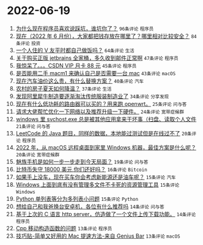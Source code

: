 # 2022-06-19

1. [为什么现在程序员喜欢说踩坑，谁坑你了？](https://www.v2ex.com/t/860614) `96条评论` `程序员`
1. [现在（2022 年 6 月份），大家都把钱存放在哪里了？哪里相对比较安全？](https://www.v2ex.com/t/860611) `84条评论` `投资`
1. [一个人住的 V 友平时都自己做饭吗？](https://www.v2ex.com/t/860649) `64条评论` `生活`
1. [关于购买正版 jetbrains 全家桶，多久收到邮件正常啊](https://www.v2ex.com/t/860643) `47条评论` `程序员`
1. [我惊呆了。。。CSDN VIP 月卡 88 元](https://www.v2ex.com/t/860634) `45条评论` `程序员`
1. [是否能用二手 macm1 来确认自己是否需要一台 mac](https://www.v2ex.com/t/860629) `43条评论` `macOS`
1. [现在汽车油价这么贵，有什么替换方案？](https://www.v2ex.com/t/860677) `40条评论` `汽车`
1. [农村的房子夏天如何降温？](https://www.v2ex.com/t/860657) `37条评论` `生活`
1. [发现阿里犀牛制造要逐渐淘汰传统服装制造业了](https://www.v2ex.com/t/860659) `34条评论` `分享发现`
1. [现在有什么低功耗的路由器可以买的？用来跑 openwrt。](https://www.v2ex.com/t/860680) `25条评论` `问与答`
1. [请求大佬帮忙优化一下网络以及推荐升级一下硬件。](https://www.v2ex.com/t/860692) `24条评论` `宽带症候群`
1. [windows 里 svchost.exe 总是被其他应用拿来干坏事（扫盘、读取个人文件](https://www.v2ex.com/t/860612) `21条评论` `问与答`
1. [LeetCode 的 Java 题目，同样的数据，本地能过测试但是在线过不了](https://www.v2ex.com/t/860705) `20条评论` `程序员`
1. [2022 年，从 macOS 远程桌面到家里 Windows 机器，最佳方案是什么呢？](https://www.v2ex.com/t/860633) `20条评论` `宽带症候群`
1. [魅族手机是如何一步一步走到今天局面？](https://www.v2ex.com/t/860648) `19条评论` `问与答`
1. [比特币失守 18000 美元,你们还好吗？](https://www.v2ex.com/t/860679) `16条评论` `Bitcoin`
1. [如果手上没车，现在买车你会考虑新能源还是油车呢？](https://www.v2ex.com/t/860735) `15条评论` `汽车`
1. [Windows 上面到底有没有管理多文件不卡死的资源管理工具](https://www.v2ex.com/t/860695) `15条评论` `Windows`
1. [Python 单列表等分为多列表小问题](https://www.v2ex.com/t/860658) `15条评论` `Python`
1. [想给自己和我爸换台安卓机，各位有什么推荐吗](https://www.v2ex.com/t/860689) `14条评论` `问与答`
1. [基于上次的 C 语言 http server，仿造做了一个文件上传下载功能。](https://www.v2ex.com/t/860605) `14条评论` `程序员`
1. [Cpp 移动构造函数的问题](https://www.v2ex.com/t/860731) `13条评论` `程序员`
1. [技巧贴-简单又好用的 Mac 提速方法-来自 Genius Bar](https://www.v2ex.com/t/860631) `13条评论` `macOS`
